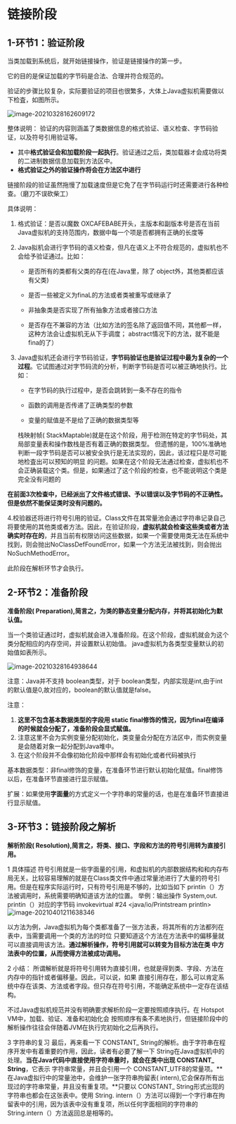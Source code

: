 # 链接阶段

## 1-环节1：验证阶段

当类加载到系统后，就开始链接操作，验证是链接操作的第一步。 

它的目的是保证加载的字节码是合法、合理并符合规范的。 

验证的步骤比较复杂，实际要验证的项目也很繁多，大体上Java虚拟机需要做以下检査，如图所示。

![image-20210328162609172](https://github.com/MrL5z2k0/zkNode/tree/main/images/image-20210328162609172.png)

整体说明：
验证的内容则涵盖了类数据信息的格式验证、语义检查、字节码验证，以及符号引用验证等。

- 其中**格式验证会和加载阶段一起执行**。验证通过之后，类加载器オ会成功将类的二进制数据信息加载到方法区中。
- **格式验证之外的验证操作将会在方法区中进行**

链接阶段的验证虽然拖慢了加载速度但是它免了在字节码运行时还需要进行各种检查。（磨刀不误砍柴工）

具体说明：

1. 格式验证：是否以魔数 OXCAFEBABE开头，主版本和副版本号是否在当前Java虚拟机的支持范围内，数据中每一个项是否都拥有正确的长度等

2. Java拟机会进行字节码的语义检查，但凡在语义上不符合规范的，虚拟机也不会给予验证通过。比如：

   - 是否所有的类都有父类的存在(在Java里，除了 object外，其他类都应该有父类)

   - 是否一些被定义为finaL的方法或者类被重写或继承了

   - 非抽象类是否实现了所有抽象方法或者接口方法

   - 是否存在不兼容的方法（比如方法的签名除了返回值不同，其他都一样，这种方法会让虚拟机无从下手调度； abstract情况下的方法，就不能是fina的了）

3. Java虚拟机还会进行字节码验证，**字节码验证也是验证过程中最为复杂的一个过程**。它试图通过对字节码流的分析，判断字节码是否可以被正确地执行。比如：

   - 在字节码的执行过程中，是否会跳转到一条不存在的指令

   - 函数的调用是否传递了正确类型的参数

   - 变量的赋值是不是给了正确的数据类型等

   栈映射帧( StackMaptable)就是在这个阶段，用于检测在特定的字节码处，其局部变量表和操作数栈是否有着正确的数据类型。
   但遗憾的是，100%准确地判断一段字节码是否可以被安全执行是无法实现的，因此，该过程只是尽可能地检査出可以预知的明显
   的问题。如果在这个阶段无法通过检查，虚拟机也不会正确装载这个类。但是，如果通过了这个阶段的检查，也不能说明这个类是完全没有问题的

**在前面3次检查中，已经派出了文件格式错误、予以错误以及字节码的不正确性。但是依然不能保证类时没有问题的。**

​	4.校验器还将进行符号引用的验证。Class文件在其常量池会通过字符串记录自己将要使用的其他类或者方法。因此，在验证阶段，**虚拟机就会检查这些类或者方法确实时存在的**，并且当前有权限访问这些数据，如果一个需要使用类无法在系统中找到，则会抛出NoClassDefFoundError，如果一个方法无法被找到，则会抛出NoSuchMethodError。

此阶段在解析环节才会执行。



## 2-环节2：准备阶段

**准备阶段( Preparation),简言之，为类的静态变量分配内存，并将其初始化为默认值。**

当一个类验证通过时，虚拟机就会进入准备阶段。在这个阶段，虚拟机就会为这个类分配相应的内存空间，并设置默认初始值。 java虚拟机为各类型变量默认的初始值如表所示。

![image-20210328164938644](https://github.com/MrL5z2k0/zkNode/tree/main/images/image-20210328164938644.png)

注意：Java并不支持 boolean类型，对于 boolean类型，内部实现是int,由于int的默认值是0,故对应的，boolean的默认值就是false。

注意：

1. **这里不包含基本数据类型的字段用 static final修饰的情況，因为final在编译的时候就会分配了，准备阶段会显式赋值。**
2. 注意这里不会为实例变量分配初始化，类变量会分配在方法区中，而实例变量是会随着对象一起分配到Java堆中。
3. 在这个阶段并不会像初始化阶段中那样会有初始化或者代码被执行

基本数据类型：非final修饰的变量，在准备环节进行默认初始化赋值。final修饰以后，在准备环节直接进行显示赋值。

扩展：如果使用**字面量**的方式定义一个字符串的常量的话，也是在准备环节直接进行显示赋值。

## 3-环节3：链接阶段之解析

**解析阶段( Resolution),简言之，将类、接口、字段和方法的符号引用转为直接引用。**

1 具体描述
符号引用就是一些字面量的引用，和虚拟机的内部数据结构和和内存布局无关。比较容易理解的就是在Class类文件中通过常量池进行了大量的符号引用。但是在程序实际运行时，只有符号引用是不够的，比如当如下 printin（）方法被调用时，系统需要明确知道该方法的位置。
举例：输出操作 System,out. printin（）对应的字节码
invokevirtual #24 <java/io/Printstream println>
![image-20210401211638346](https://github.com/MrL5z2k0/zkNode/tree/main/images/image-20210401211638346.png)

以方法为例，Java虚拟机为每个类都准备了一张方法表，将其所有的方法都列在表中，当需要调用一个类的方法的时位 只要知道这个方法在方法表中的偏移量就可以直接调用该方法。**通过解析操作，符号引用就可以转变为目标方法在类 中方法表中的位置，从而使得方法被成功调用。**

2 小结：
所谓解析就是将符号引用转为直接引用，也就是得到类、字段、方法在内存中的指针或者偏移量。因此，可以说，如果
直接引用存在，那么可以肯定系统中存在该类、方法或者字段。但只存在符号引用，不能确定系统中一定存在该结构。

不过Java虚拟机规范并没有明确要求解析阶段一定要按照顺序执行。在 Hotspot VM中，加载、验证、准备和初始化会
按照顺序有条不素地执行，但链接阶段中的解析操作往往会伴随着JVM在执行完初始化之后再执行。

3 字符串的复习
最后，再来看一下 CONSTANT_ String的解析。由于字符串在程序开发中有着重要的作用，因此，读者有必要了解一下
String在Java虚拟机中的处理。**当在Java代码中直接使用字符串量时，就会在类中出现 CONSTANT_ String**，它表示
字符串常量，并且会引用一个 CONSTANT_UTF8的常量项。**在Java虚拟行中的常量池中，会维护一张字符串拘留表( intern),它会保存所有出现过的字符串常量，井且没有重复项。**只要以 CONSTANT_ String形式出现的字符串也都会在这张表中。使用 String. intern（）方法可以得到一个字行串在拘留表中的引用，因为该表中没有重复项，所以任何字面相同的字符串的 String.intern（）方法返回总是相等的。
